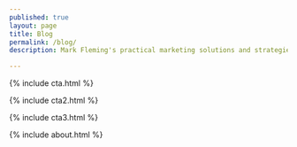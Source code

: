 ```yaml
---
published: true
layout: page
title: Blog
permalink: /blog/
description: Mark Fleming's practical marketing solutions and strategies for content, digital, analytics, and marketing automation.

---
```


{% include cta.html %}

{% include cta2.html %}

{% include cta3.html %}

{% include about.html %}
